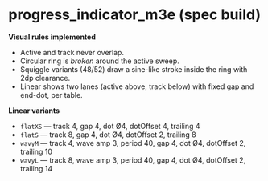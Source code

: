 
# progress_indicator_m3e (spec build)

**Visual rules implemented**
- Active and track never overlap.
- Circular ring is *broken* around the active sweep.
- Squiggle variants (48/52) draw a sine-like stroke inside the ring with 2dp clearance.
- Linear shows two lanes (active above, track below) with fixed gap and end-dot, per table.

**Linear variants**
- `flatXS` — track 4, gap 4, dot Ø4, dotOffset 4, trailing 4
- `flatS`  — track 8, gap 4, dot Ø4, dotOffset 2, trailing 8
- `wavyM`  — track 4, wave amp 3, period 40, gap 4, dot Ø4, dotOffset 2, trailing 10
- `wavyL`  — track 8, wave amp 3, period 40, gap 4, dot Ø4, dotOffset 2, trailing 14
